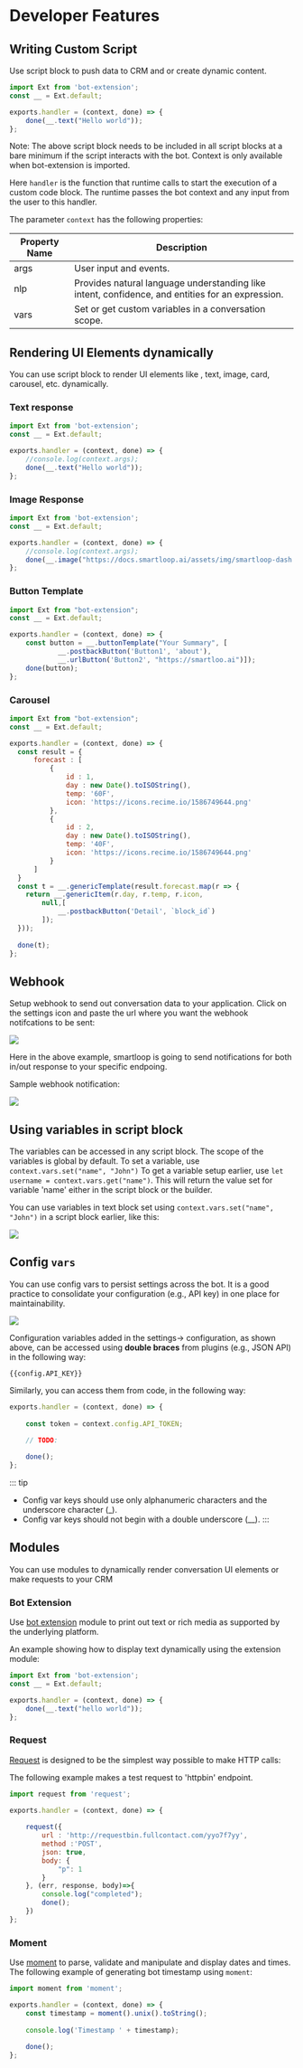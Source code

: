 # Developer Features

## Writing Custom Script

Use script block to push data to CRM and or create dynamic content. 

```javascript
import Ext from 'bot-extension';
const __ = Ext.default;

exports.handler = (context, done) => {
    done(__.text("Hello world"));
};
```

Note: The above script block needs to be included in all script blocks at a bare minimum if the script interacts with the bot. Context is only available when bot-extension is imported. 

Here `handler` is the function that runtime calls to start the execution of a custom code block. The runtime passes the bot context and any input from the user to this handler. 

The parameter `context` has the following properties:

| Property Name | Description |
| -- | -- |
| args | User input and events.
| nlp |  Provides natural language understanding like intent, confidence, and entities for an expression. 
| vars | Set or get custom variables in a conversation scope.


## Rendering UI Elements dynamically

You can use script block to render UI elements like , text, image, card, carousel, etc. dynamically.

### Text response

```javascript
import Ext from 'bot-extension';
const __ = Ext.default;

exports.handler = (context, done) => {
    //console.log(context.args);
    done(__.text("Hello world"));
};
```

### Image Response

```javascript
import Ext from 'bot-extension';
const __ = Ext.default;

exports.handler = (context, done) => {
    //console.log(context.args);
    done(__.image("https://docs.smartloop.ai/assets/img/smartloop-dash.d74fc600.png"));
};
```

### Button Template

```javascript
import Ext from "bot-extension";
const __ = Ext.default;

exports.handler = (context, done) => {
    const button = __.buttonTemplate("Your Summary", [
            __.postbackButton('Button1', 'about'),
            __.urlButton('Button2', "https://smartloo.ai")]);
    done(button);
};
```

### Carousel

```javascript
import Ext from "bot-extension";
const __ = Ext.default;

exports.handler = (context, done) => {
  const result = {
      forecast : [
          { 
              id : 1,
              day : new Date().toISOString(),
              temp: '60F',
              icon: 'https://icons.recime.io/1586749644.png'
          },
          { 
              id : 2,
              day : new Date().toISOString(),
              temp: '40F',
              icon: 'https://icons.recime.io/1586749644.png'
          }
      ]
  }
  const t = __.genericTemplate(result.forecast.map(r => {
    return __.genericItem(r.day, r.temp, r.icon, 
        null,[
            __.postbackButton('Detail', `block_id`)
        ]);
  }));
  
  done(t);
};
```

## Webhook
Setup webhook to send out conversation data to your application. Click on the settings icon and paste the url where you want the webhook notifcations to be sent:

![](./webhook.png)

Here in the above example, smartloop is going to send notifications for both in/out response to your specific endpoing.

Sample webhook notification:

![](./webhook-sample.png)


## Using variables in script block

The variables can be accessed in any script block. The scope of the variables is global by default. 
To set a variable, use  `context.vars.set("name", "John")`
To get a variable setup earlier, use `let username = context.vars.get("name")`. This will return the value set for variable 'name' either in the script block or the builder.

You can use variables in text block set using `context.vars.set("name", "John")` in a script block earlier, like this: 

![](./context-vars.png)


## Config `vars `

You can use config vars to persist settings across the bot. It is a good practice to consolidate your configuration (e.g., API key) in one place for maintainability. 

![](./config-vars.png)

Configuration variables added in the settings-> configuration, as shown above, can be accessed using **double braces** from plugins (e.g., JSON API) in the following way:

```
{{config.API_KEY}}
```

Similarly, you can access them from code,  in the following way:

```javascript
exports.handler = (context, done) => {
 
    const token = context.config.API_TOKEN;
    
    // TODO:

    done();
};
```

::: tip
 * Config var keys should use only alphanumeric characters and the underscore character (_).
 * Config var keys should not begin with a double underscore (__).
:::

## Modules
You can use modules to dynamically render conversation UI elements or make requests to your CRM

### Bot Extension
Use [bot extension](https://github.com/SmartloopAI/bot-extension) module to print out text or rich media as supported by the underlying platform.

An example showing how to display text dynamically using the extension module:

```javascript
import Ext from 'bot-extension';
const __ = Ext.default;

exports.handler = (context, done) => {
    done(__.text("hello world"));
};
```

### Request
[Request](https://github.com/request/request) is designed to be the simplest way possible to make HTTP calls:

The following example makes a test request to 'httpbin' endpoint.

```javascript
import request from 'request';

exports.handler = (context, done) => {
    
    request({
        url : 'http://requestbin.fullcontact.com/yyo7f7yy',
        method :'POST',
        json: true,
        body: {
            "p": 1
        }
    }, (err, response, body)=>{
        console.log("completed");
        done();     
    })
};

```

### Moment

Use [moment](https://momentjs.com/) to parse, validate and manipulate and display dates and times. The following example of generating bot timestamp using `moment`:

```javascript
import moment from 'moment';

exports.handler = (context, done) => {
    const timestamp = moment().unix().toString();
    
    console.log('Timestamp ' + timestamp);
    
    done();
};
```
